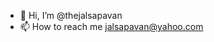 - 👋 Hi, I’m @thejalsapavan
- 📫 How to reach me 
    jalsapavan@yahoo.com


<!---
thejalsapavan/thejalsapavan is a ✨ special ✨ repository because its `README.md` (this file) appears on your GitHub profile.
You can click the Preview link to take a look at your changes.
--->
